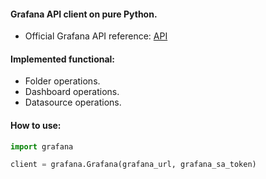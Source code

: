 #### Grafana API client on pure Python.
- Official Grafana API reference: [API](https://grafana.com/docs/grafana/latest/developers/http_api/)

#### Implemented functional:
- Folder operations.
- Dashboard operations.
- Datasource operations.

#### How to use:
```python
import grafana

client = grafana.Grafana(grafana_url, grafana_sa_token)
```
